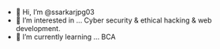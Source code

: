 - 👋 Hi, I’m @ssarkarjpg03
- 👀 I’m interested in ... Cyber security & ethical hacking & web development.
- 🌱 I’m currently learning ... BCA

<!---
ssarkarjpg03/ssarkarjpg03 is a ✨ special ✨ repository because its `README.md` (this file) appears on your GitHub profile.
You can click the Preview link to take a look at your changes.
--->

